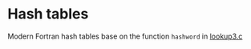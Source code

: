 # Hash tables

Modern Fortran hash tables base on the function `hashword` in [lookup3.c](http:://burtleburtle.net/bob/c/lookup3.c)
